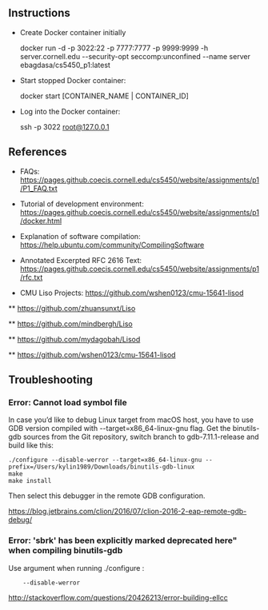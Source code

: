 


## Instructions

* Create Docker container initially


    docker run -d -p 3022:22 -p 7777:7777 -p 9999:9999 -h server.cornell.edu   --security-opt seccomp:unconfined  --name server ebagdasa/cs5450_p1:latest 

* Start stopped Docker container:


    docker start [CONTAINER_NAME | CONTAINER_ID]

* Log into the Docker container:


    ssh -p 3022 root@127.0.0.1

## References

* FAQs: https://pages.github.coecis.cornell.edu/cs5450/website/assignments/p1/P1_FAQ.txt

* Tutorial of development environment: https://pages.github.coecis.cornell.edu/cs5450/website/assignments/p1/docker.html

* Explanation of software compilation: https://help.ubuntu.com/community/CompilingSoftware

* Annotated Excerpted RFC 2616 Text: https://pages.github.coecis.cornell.edu/cs5450/website/assignments/p1/rfc.txt

* CMU Liso Projects: https://github.com/wshen0123/cmu-15641-lisod

**  https://github.com/zhuansunxt/Liso

** https://github.com/mindbergh/Liso

** https://github.com/mydagobah/Lisod

** https://github.com/wshen0123/cmu-15641-lisod


## Troubleshooting

### Error: Cannot load symbol file

In case you’d like to debug Linux target from macOS host, you have to use GDB version compiled with --target=x86_64-linux-gnu flag. Get the binutils-gdb sources from the Git repository, switch branch to gdb-7.11.1-release and build like this:


    ./configure --disable-werror --target=x86_64-linux-gnu --prefix=/Users/kylin1989/Downloads/binutils-gdb-linux
    make
    make install
Then select this debugger in the remote GDB configuration.

https://blog.jetbrains.com/clion/2016/07/clion-2016-2-eap-remote-gdb-debug/

### Error: 'sbrk' has been explicitly marked deprecated here" when compiling binutils-gdb

Use argument when running ./configure :
        
        --disable-werror

http://stackoverflow.com/questions/20426213/error-building-ellcc



